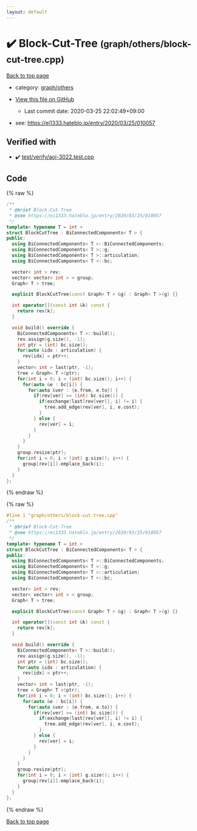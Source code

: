 ```yaml
---
layout: default
---
```


<!-- mathjax config similar to math.stackexchange -->
<script type="text/javascript" async
  src="https://cdnjs.cloudflare.com/ajax/libs/mathjax/2.7.5/MathJax.js?config=TeX-MML-AM_CHTML">
</script>
<script type="text/x-mathjax-config">
  MathJax.Hub.Config({
    TeX: { equationNumbers: { autoNumber: "AMS" }},
    tex2jax: {
      inlineMath: [ ['$','$'] ],
      processEscapes: true
    },
    "HTML-CSS": { matchFontHeight: false },
    displayAlign: "left",
    displayIndent: "2em"
  });
</script>

<script type="text/javascript" src="https://cdnjs.cloudflare.com/ajax/libs/jquery/3.4.1/jquery.min.js"></script>
<script src="https://cdn.jsdelivr.net/npm/jquery-balloon-js@1.1.2/jquery.balloon.min.js" integrity="sha256-ZEYs9VrgAeNuPvs15E39OsyOJaIkXEEt10fzxJ20+2I=" crossorigin="anonymous"></script>
<script type="text/javascript" src="../../../assets/js/copy-button.js"></script>
<link rel="stylesheet" href="../../../assets/css/copy-button.css" />


# :heavy_check_mark: Block-Cut-Tree <small>(graph/others/block-cut-tree.cpp)</small>

<a href="../../../index.html">Back to top page</a>

* category: <a href="../../../index.html#e557c7f962c39680942b9dada22cabec">graph/others</a>
* <a href="{{ site.github.repository_url }}/blob/master/graph/others/block-cut-tree.cpp">View this file on GitHub</a>
    - Last commit date: 2020-03-25 22:02:49+09:00


* see: <a href="https://ei1333.hateblo.jp/entry/2020/03/25/010057">https://ei1333.hateblo.jp/entry/2020/03/25/010057</a>


## Verified with

* :heavy_check_mark: <a href="../../../verify/test/verify/aoj-3022.test.cpp.html">test/verify/aoj-3022.test.cpp</a>


## Code

<a id="unbundled"></a>
{% raw %}
```cpp
/**
 * @brief Block-Cut-Tree
 * @see https://ei1333.hateblo.jp/entry/2020/03/25/010057
 */
template< typename T = int >
struct BlockCutTree : BiConnectedComponents< T > {
public:
  using BiConnectedComponents< T >::BiConnectedComponents;
  using BiConnectedComponents< T >::g;
  using BiConnectedComponents< T >::articulation;
  using BiConnectedComponents< T >::bc;

  vector< int > rev;
  vector< vector< int > > group;
  Graph< T > tree;

  explicit BlockCutTree(const Graph< T > &g) : Graph< T >(g) {}

  int operator[](const int &k) const {
    return rev[k];
  }

  void build() override {
    BiConnectedComponents< T >::build();
    rev.assign(g.size(), -1);
    int ptr = (int) bc.size();
    for(auto &idx : articulation) {
      rev[idx] = ptr++;
    }
    vector< int > last(ptr, -1);
    tree = Graph< T >(ptr);
    for(int i = 0; i < (int) bc.size(); i++) {
      for(auto &e : bc[i]) {
        for(auto &ver : {e.from, e.to}) {
          if(rev[ver] >= (int) bc.size()) {
            if(exchange(last[rev[ver]], i) != i) {
              tree.add_edge(rev[ver], i, e.cost);
            }
          } else {
            rev[ver] = i;
          }
        }
      }
    }
    group.resize(ptr);
    for(int i = 0; i < (int) g.size(); i++) {
      group[rev[i]].emplace_back(i);
    }
  }
};

```
{% endraw %}

<a id="bundled"></a>
{% raw %}
```cpp
#line 1 "graph/others/block-cut-tree.cpp"
/**
 * @brief Block-Cut-Tree
 * @see https://ei1333.hateblo.jp/entry/2020/03/25/010057
 */
template< typename T = int >
struct BlockCutTree : BiConnectedComponents< T > {
public:
  using BiConnectedComponents< T >::BiConnectedComponents;
  using BiConnectedComponents< T >::g;
  using BiConnectedComponents< T >::articulation;
  using BiConnectedComponents< T >::bc;

  vector< int > rev;
  vector< vector< int > > group;
  Graph< T > tree;

  explicit BlockCutTree(const Graph< T > &g) : Graph< T >(g) {}

  int operator[](const int &k) const {
    return rev[k];
  }

  void build() override {
    BiConnectedComponents< T >::build();
    rev.assign(g.size(), -1);
    int ptr = (int) bc.size();
    for(auto &idx : articulation) {
      rev[idx] = ptr++;
    }
    vector< int > last(ptr, -1);
    tree = Graph< T >(ptr);
    for(int i = 0; i < (int) bc.size(); i++) {
      for(auto &e : bc[i]) {
        for(auto &ver : {e.from, e.to}) {
          if(rev[ver] >= (int) bc.size()) {
            if(exchange(last[rev[ver]], i) != i) {
              tree.add_edge(rev[ver], i, e.cost);
            }
          } else {
            rev[ver] = i;
          }
        }
      }
    }
    group.resize(ptr);
    for(int i = 0; i < (int) g.size(); i++) {
      group[rev[i]].emplace_back(i);
    }
  }
};

```
{% endraw %}

<a href="../../../index.html">Back to top page</a>

